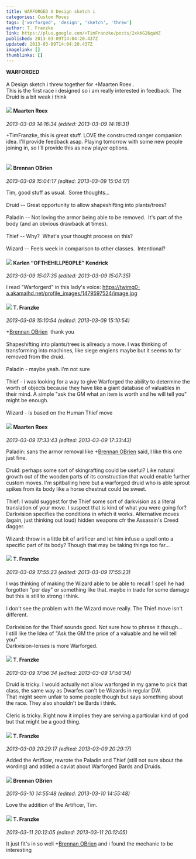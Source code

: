 ```yaml
---
title: WARFORGED A Design sketch i
categories: Custom Moves
tags: ['warforged', 'design', 'sketch', 'threw']
author: T. Franzke
link: https://plus.google.com/+TimFranzke/posts/2xkKG26qaWZ
published: 2013-03-09T14:04:20.437Z
updated: 2013-03-09T14:04:20.437Z
imagelink: []
thumblinks: []
---
```


<b>WARFORGED</b> <br /><br />A Design sketch i threw together for +Maarten Roex .<br />This is the first race i designed so i am really interested in feedback. The Druid is a bit weak i think 
<div id='comment z123evihmzzkifr0f23hutsxszipin4th'>
  <h4><img src='{{site.baseurl}}//images/avatars/110267478466036838359_photo.jpg'> Maarten Roex</h4>
      <p><cite>2013-03-09 14:16:34 (edited: 2013-03-09 14:18:31)</cite></p>
        <p>+TimFranzke, this is great stuff. LOVE the constructed ranger companion idea. I&#39;ll provide feedback asap. Playing tomorrow with some new people joining in, so I&#39;ll provide this as new player options.<br /> </p>
</div>
        

<div id='comment z123evihmzzkifr0f23hutsxszipin4th'>
  <h4><img src='{{site.baseurl}}//images/avatars/107145464770197437080_photo.jpg'> Brennan OBrien</h4>
      <p><cite>2013-03-09 15:04:17 (edited: 2013-03-09 15:04:17)</cite></p>
        <p>Tim, good stuff as usual.  Some thoughts... <br /><br />Druid -- Great opportunity to allow shapeshifting into plants/trees? <br /><br />Paladin -- Not loving the armor being able to be removed.  It&#39;s part of the body (and an obvious drawback at times).  <br /><br />Thief -- Why?  What&#39;s your thought process on this?  <br /><br />Wizard -- Feels week in comparison to other classes.  Intentional? </p>
</div>
        

<div id='comment z123evihmzzkifr0f23hutsxszipin4th'>
  <h4><img src='{{site.baseurl}}//images/avatars/108408137525442565511_photo.jpg'> Karlen “OFTHEHILLPEOPLE” Kendrick</h4>
      <p><cite>2013-03-09 15:07:35 (edited: 2013-03-09 15:07:35)</cite></p>
        <p>I read &quot;Warforgerd&quot; in this lady&#39;s voice: <a href="https://twimg0-a.akamaihd.net/profile_images/1479597524/image.jpg" class="ot-anchor">https://twimg0-a.akamaihd.net/profile_images/1479597524/image.jpg</a></p>
</div>
        

<div id='comment z123evihmzzkifr0f23hutsxszipin4th'>
  <h4><img src='{{site.baseurl}}//images/avatars/110330901807759406775_photo.jpg'> T. Franzke</h4>
      <p><cite>2013-03-09 15:10:54 (edited: 2013-03-09 15:10:54)</cite></p>
        <p><span class="proflinkWrapper"><span class="proflinkPrefix">+</span><a class="proflink" href="https://plus.google.com/107145464770197437080" oid="107145464770197437080">Brennan OBrien</a></span>  thank you<br /><br />Shapeshifting into plants/trees is allready a move. I was thinking of transforming into machines, like siege engiens maybe but it seems to far removed from the druid. <br /><br />Paladin - maybe yeah. i&#39;m not sure<br /><br />Thief - i was looking for a way to give Warforged the ability to determine the worth of objects because they have like a giant database of valuables in their mind. A simple &quot;ask the GM what an item is worth and he will tell you&quot; might be enough.<br /><br />Wizard - is based on the Human Thief move</p>
</div>
        

<div id='comment z123evihmzzkifr0f23hutsxszipin4th'>
  <h4><img src='{{site.baseurl}}//images/avatars/110267478466036838359_photo.jpg'> Maarten Roex</h4>
      <p><cite>2013-03-09 17:33:43 (edited: 2013-03-09 17:33:43)</cite></p>
        <p>Paladin: sans the armor removal like <span class="proflinkWrapper"><span class="proflinkPrefix">+</span><a class="proflink" href="https://plus.google.com/107145464770197437080" oid="107145464770197437080">Brennan OBrien</a></span> said, I like this one just fine.<br /><br />Druid: perhaps some sort of skingrafting could be useful? Like natural growth out of the wooden parts of its construction that would enable further custom moves. I&#39;m spitballing here but a warforged druid who is able sprout spikes from its body like a horse chestnut could be sweet.<br /><br />Thief: I would suggest for the Thief some sort of darkvision as a literal translation of your move. I suspect that is kind of what you were going for? Darkvision specifies the conditions in which it works. Alternative moves (again, just thinking out loud) hidden weapons cfr the Assassin&#39;s Creed dagger.<br /><br />Wizard: throw in a little bit of artificer and let him infuse a spell onto a specific part of its body? Though that may be taking things too far...</p>
</div>
        

<div id='comment z123evihmzzkifr0f23hutsxszipin4th'>
  <h4><img src='{{site.baseurl}}//images/avatars/110330901807759406775_photo.jpg'> T. Franzke</h4>
      <p><cite>2013-03-09 17:55:23 (edited: 2013-03-09 17:55:23)</cite></p>
        <p>I was thinking of making the Wizard able to be able to recall 1 spell he had forgotten &quot;per day&quot; or something like that. maybe in trade for some damage but this is still to strong i think. <br /><br />I don&#39;t see the problem with the Wizard move really. The Thief move isn&#39;t different. <br /><br />Darkvision for the Thief sounds good. Not sure how to phrase it though... <br />I still like the Idea of &quot;Ask the GM the price of a valuable and he will tell you&quot; <br />Darkvision-lenses is more Warforged.</p>
</div>
        

<div id='comment z123evihmzzkifr0f23hutsxszipin4th'>
  <h4><img src='{{site.baseurl}}//images/avatars/110330901807759406775_photo.jpg'> T. Franzke</h4>
      <p><cite>2013-03-09 17:56:34 (edited: 2013-03-09 17:56:34)</cite></p>
        <p>Druid is tricky. I would actually not allow warforged in my game to pick that class, the same way as Dwarfes can&#39;t be Wizards in regular DW. <br />That might seem unfair to some people though but says something about the race. They also shouldn&#39;t be Bards i think. <br /><br />Cleric is tricky. Right now it implies they are serving a particular kind of god but that might be a good thing.</p>
</div>
        

<div id='comment z123evihmzzkifr0f23hutsxszipin4th'>
  <h4><img src='{{site.baseurl}}//images/avatars/110330901807759406775_photo.jpg'> T. Franzke</h4>
      <p><cite>2013-03-09 20:29:17 (edited: 2013-03-09 20:29:17)</cite></p>
        <p>Added the Artificer, rewrote the Paladin and Thief (still not sure about the wording) and added a caviat about Warforged Bards and Druids. </p>
</div>
        

<div id='comment z123evihmzzkifr0f23hutsxszipin4th'>
  <h4><img src='{{site.baseurl}}//images/avatars/107145464770197437080_photo.jpg'> Brennan OBrien</h4>
      <p><cite>2013-03-10 14:55:48 (edited: 2013-03-10 14:55:48)</cite></p>
        <p>Love the addition of the Artificer, Tim. </p>
</div>
        

<div id='comment z123evihmzzkifr0f23hutsxszipin4th'>
  <h4><img src='{{site.baseurl}}//images/avatars/110330901807759406775_photo.jpg'> T. Franzke</h4>
      <p><cite>2013-03-11 20:12:05 (edited: 2013-03-11 20:12:05)</cite></p>
        <p>It just fit&#39;s in so well <span class="proflinkWrapper"><span class="proflinkPrefix">+</span><a class="proflink" href="https://plus.google.com/107145464770197437080" oid="107145464770197437080">Brennan OBrien</a></span> and i found the mechanic to be interesting</p>
</div>
        